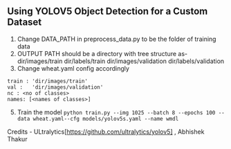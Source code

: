 ## Using YOLOV5 Object Detection for a Custom Dataset

1. Change DATA_PATH in preprocess_data.py to be the folder of training data
2. OUTPUT PATH  should be a directory with tree structure as- 
         dir/images/train
         dir/labels/train
         dir/images/validation
         dir/labels/validation
3. Change wheat.yaml config accordingly

```
train : 'dir/images/train'
val :   'dir/images/validation'
nc : <no of classes>
names: [<names of classes>]
```
5. Train the model
       `python train.py --img 1025 --batch 8 --epochs 100 --data wheat.yaml--cfg models/yolov5s.yaml --name wmdl`
       
Credits - ULtralytics[https://github.com/ultralytics/yolov5] , Abhishek Thakur
